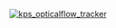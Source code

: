[![kps_opticalflow_tracker](https://www.youtube.com/watch?v=GV3k6Otcr34/0.jpg)](https://www.youtube.com/watch?v=GV3k6Otcr34)
